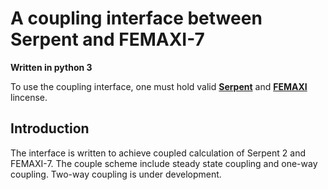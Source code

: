 # A coupling interface between Serpent and FEMAXI-7

**Written in python 3**

To use the coupling interface, one must hold valid **[Serpent](https://www.oecd-nea.org/tools/abstract/detail/NEA-1840")** and **[FEMAXI](https://www.oecd-nea.org/tools/abstract/detail/NEA-1080)** lincense.

## Introduction

The interface is written to achieve coupled calculation of Serpent 2 and FEMAXI-7. The couple scheme include steady state coupling and one-way coupling. Two-way coupling is under development.

